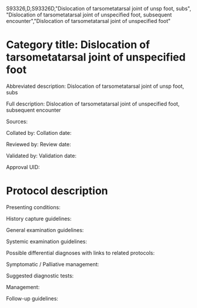 S93326,D,S93326D,"Dislocation of tarsometatarsal joint of unsp foot, subs", "Dislocation of tarsometatarsal joint of unspecified foot, subsequent encounter","Dislocation of tarsometatarsal joint of unspecified foot"
# Category title: Dislocation of tarsometatarsal joint of unspecified foot

Abbreviated description: Dislocation of tarsometatarsal joint of unsp foot, subs

Full description: Dislocation of tarsometatarsal joint of unspecified foot, subsequent encounter

Sources:

Collated by:
Collation date:

Reviewed by:
Review date:

Validated by:
Validation date:

Approval UID:

# Protocol description

Presenting conditions:

History capture guidelines:

General examination guidelines:

Systemic examination guidelines:

Possible differential diagnoses with links to related protocols:

Symptomatic / Palliative management:

Suggested diagnostic tests:

Management:

Follow-up guidelines:
